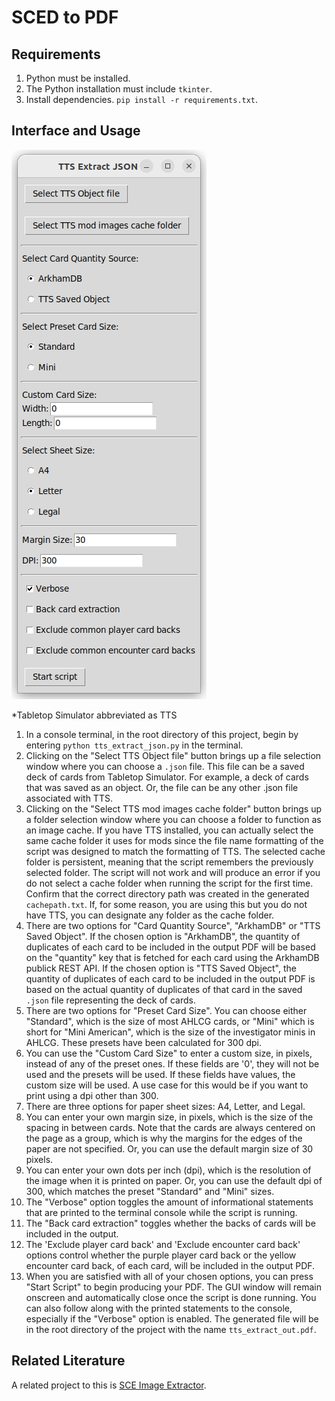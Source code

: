 # SCED to PDF

## Requirements

1. Python must be installed.
2. The Python installation must include `tkinter`.
3. Install dependencies. `pip install -r requirements.txt`.

## Interface and Usage

![GUI_screenshot](GUI_screenshot.png)

*Tabletop Simulator abbreviated as TTS

1. In a console terminal, in the root directory of this project, begin by entering `python tts_extract_json.py` in the terminal.
2. Clicking on the "Select TTS Object file" button brings up a file selection window where you can choose a `.json` file. This file can be a saved deck of cards from Tabletop Simulator. For example, a deck of cards that was saved as an object. Or, the file can be any other .json file associated with TTS.
3. Clicking on the "Select TTS mod images cache folder" button brings up a folder selection window where you can choose a folder to function as an image cache. If you have TTS installed, you can actually select the same cache folder it uses for mods since the file name formatting of the script was designed to match the formatting of TTS. The selected cache folder is persistent, meaning that the script remembers the previously selected folder. The script will not work and will produce an error if you do not select a cache folder when running the script for the first time. Confirm that the correct directory path was created in the generated `cachepath.txt`. If, for some reason, you are using this but you do not have TTS, you can designate any folder as the cache folder.
4. There are two options for "Card Quantity Source", "ArkhamDB" or "TTS Saved Object". If the chosen option is "ArkhamDB", the quantity of duplicates of each card to be included in the output PDF will be based on the "quantity" key that is fetched for each card using the ArkhamDB publick REST API. If the chosen option is "TTS Saved Object", the quantity of duplicates of each card to be included in the output PDF is based on the actual quantity of duplicates of that card in the saved `.json` file representing the deck of cards.
5. There are two options for "Preset Card Size". You can choose either "Standard", which is the size of most AHLCG cards, or "Mini" which is short for "Mini American", which is the size of the investigator minis in AHLCG. These presets have been calculated for 300 dpi.
6. You can use the "Custom Card Size" to enter a custom size, in pixels, instead of any of the preset ones. If these fields are '0', they will not be used and the presets will be used. If these fields have values, the custom size will be used. A use case for this would be if you want to print using a dpi other than 300.
7. There are three options for paper sheet sizes: A4, Letter, and Legal.
8. You can enter your own margin size, in pixels, which is the size of the spacing in between cards. Note that the cards are always centered on the page as a group, which is why the margins for the edges of the paper are not specified. Or, you can use the default margin size of 30 pixels.
9. You can enter your own dots per inch (dpi), which is the resolution of the image when it is printed on paper. Or, you can use the default dpi of 300, which matches the preset "Standard" and "Mini" sizes.
10. The "Verbose" option toggles the amount of informational statements that are printed to the terminal console while the script is running.
11. The "Back card extraction" toggles whether the backs of cards will be included in the output.
12. The 'Exclude player card back' and 'Exclude encounter card back' options control whether the purple player card back or the yellow encounter card back, of each card, will be included in the output PDF.
13. When you are satisfied with all of your chosen options, you can press "Start Script" to begin producing your PDF. The GUI window will remain onscreen and automatically close once the script is done running. You can also follow along with the printed statements to the console, especially if the "Verbose" option is enabled. The generated file will be in the root directory of the project with the name `tts_extract_out.pdf`.

## Related Literature

A related project to this is [SCE Image Extractor](https://github.com/North101/sce_image_extractor).
